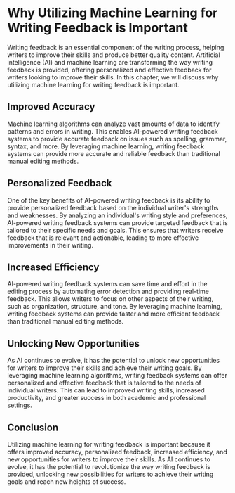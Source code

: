 Why Utilizing Machine Learning for Writing Feedback is Important
=========================================================================================

Writing feedback is an essential component of the writing process, helping writers to improve their skills and produce better quality content. Artificial intelligence (AI) and machine learning are transforming the way writing feedback is provided, offering personalized and effective feedback for writers looking to improve their skills. In this chapter, we will discuss why utilizing machine learning for writing feedback is important.

Improved Accuracy
-----------------

Machine learning algorithms can analyze vast amounts of data to identify patterns and errors in writing. This enables AI-powered writing feedback systems to provide accurate feedback on issues such as spelling, grammar, syntax, and more. By leveraging machine learning, writing feedback systems can provide more accurate and reliable feedback than traditional manual editing methods.

Personalized Feedback
---------------------

One of the key benefits of AI-powered writing feedback is its ability to provide personalized feedback based on the individual writer's strengths and weaknesses. By analyzing an individual's writing style and preferences, AI-powered writing feedback systems can provide targeted feedback that is tailored to their specific needs and goals. This ensures that writers receive feedback that is relevant and actionable, leading to more effective improvements in their writing.

Increased Efficiency
--------------------

AI-powered writing feedback systems can save time and effort in the editing process by automating error detection and providing real-time feedback. This allows writers to focus on other aspects of their writing, such as organization, structure, and tone. By leveraging machine learning, writing feedback systems can provide faster and more efficient feedback than traditional manual editing methods.

Unlocking New Opportunities
---------------------------

As AI continues to evolve, it has the potential to unlock new opportunities for writers to improve their skills and achieve their writing goals. By leveraging machine learning algorithms, writing feedback systems can offer personalized and effective feedback that is tailored to the needs of individual writers. This can lead to improved writing skills, increased productivity, and greater success in both academic and professional settings.

Conclusion
----------

Utilizing machine learning for writing feedback is important because it offers improved accuracy, personalized feedback, increased efficiency, and new opportunities for writers to improve their skills. As AI continues to evolve, it has the potential to revolutionize the way writing feedback is provided, unlocking new possibilities for writers to achieve their writing goals and reach new heights of success.
